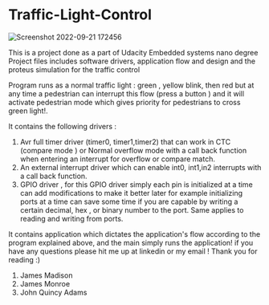 # Traffic-Light-Control
![Screenshot 2022-09-21 172456](https://user-images.githubusercontent.com/81693710/191546093-b00d36f6-dc05-4ae0-81da-9855e9ea96be.png)


This is a project done as a part of Udacity Embedded systems nano degree
Project files includes software drivers, application flow and design and the proteus simulation for the traffic control

Program runs as a normal traffic light : green , yellow blink, then red but at any time a pedestrian can interrupt this flow (press a button ) and 
it will activate pedestrian mode which gives priority for pedestrians to cross green light!.

It contains the following drivers :
 1. Avr full timer driver (timer0, timer1,timer2) that can work in CTC (compare mode ) or Normal overflow mode with a call back function when entering an interrupt for overflow or compare match.
  2. An external interrupt driver which can enable int0, int1,in2 interrupts with a call back function.
  3. GPIO driver , for this GPIO driver simply each pin is initialized at a time can add modifications to make it better later for example initializing ports at a time
  can save some time if you are capable by writing a certain decimal, hex , or binary number to the port. Same applies to reading and writing from ports.

It contains application which dictates the application's flow according to the program explained above, and the main simply runs the application!
if you have any questions please hit me up at linkedin or my email ! Thank you for reading :)
1. James Madison
2. James Monroe
3. John Quincy Adams
